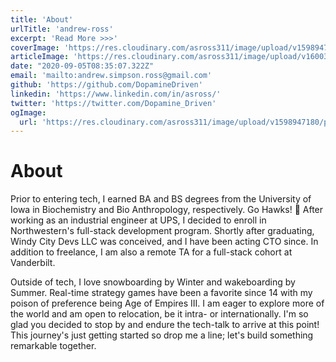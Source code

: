 ```yaml
---
title: 'About'
urlTitle: 'andrew-ross'
excerpt: 'Read More >>>'
coverImage: 'https://res.cloudinary.com/asross311/image/upload/v1598947180/portfolio/IMG_3824_1_8_egnkfs.jpg'
articleImage: 'https://res.cloudinary.com/asross311/image/upload/v1600351981/portfolio/IMG_0032_seapn2.jpg'
date: "2020-09-05T08:35:07.322Z"
email: 'mailto:andrew.simpson.ross@gmail.com'
github: 'https://github.com/DopamineDriven'
linkedin: 'https://www.linkedin.com/in/asross/'
twitter: 'https://twitter.com/Dopamine_Driven'
ogImage:
  url: 'https://res.cloudinary.com/asross311/image/upload/v1598947180/portfolio/IMG_3824_1_8_egnkfs.jpg'
---
```


# About
Prior to entering tech, I earned BA and BS degrees from the University of Iowa in Biochemistry and Bio Anthropology, respectively. Go Hawks! 🏴 After working as an industrial engineer at UPS, I decided to enroll in Northwestern's full-stack development program. Shortly after graduating, Windy City Devs LLC was conceived, and I have been acting CTO since. In addition to freelance, I am also a remote TA for a full-stack cohort at Vanderbilt.

Outside of tech, I love snowboarding by Winter and wakeboarding by Summer. Real-time strategy games have been a favorite since 14 with my poison of preference being Age of Empires III. I am eager to explore more of the world and am open to relocation, be it intra- or internationally. I'm so glad you decided to stop by and endure the tech-talk to arrive at this point! This journey's just getting started so drop me a line; let's build something remarkable together.